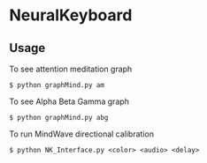 # NeuralKeyboard

## Usage
To see attention meditation graph 
```
$ python graphMind.py am
```
To see Alpha Beta Gamma graph
```
$ python graphMind.py abg
```
To run MindWave directional calibration
```
$ python NK_Interface.py <color> <audio> <delay>
```
